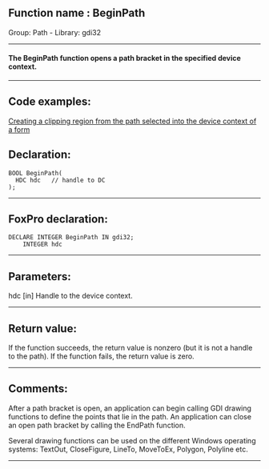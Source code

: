
## Function name : BeginPath
Group: Path - Library: gdi32    
***  


#### The BeginPath function opens a path bracket in the specified device context.
***  


## Code examples:
[Creating a clipping region from the path selected into the device context of a form](../../samples/sample_144.md)  

## Declaration:
```foxpro  
BOOL BeginPath(
  HDC hdc   // handle to DC
);  
```  
***  


## FoxPro declaration:
```foxpro  
DECLARE INTEGER BeginPath IN gdi32;
	INTEGER hdc  
```  
***  


## Parameters:
hdc 
[in] Handle to the device context.  
***  


## Return value:
If the function succeeds, the return value is nonzero (but it is not a handle to the path). If the function fails, the return value is zero. 
  
***  


## Comments:
After a path bracket is open, an application can begin calling GDI drawing functions to define the points that lie in the path. An application can close an open path bracket by calling the EndPath function.   
  
Several drawing functions can be used on the different Windows operating systems: TextOut, CloseFigure, LineTo, MoveToEx, Polygon, Polyline etc.  
  
***  

